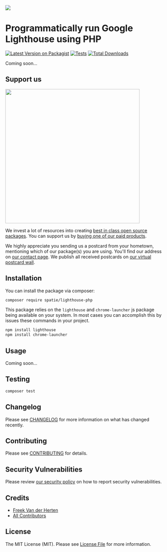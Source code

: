 
[<img src="https://github-ads.s3.eu-central-1.amazonaws.com/support-ukraine.svg?t=1" />](https://supportukrainenow.org)

# Programmatically run Google Lighthouse using PHP

[![Latest Version on Packagist](https://img.shields.io/packagist/v/spatie/lighthouse-php.svg?style=flat-square)](https://packagist.org/packages/spatie/lighthouse-php)
[![Tests](https://github.com/spatie/lighthouse-php/actions/workflows/run-tests.yml/badge.svg?branch=main)](https://github.com/spatie/lighthouse-php/actions/workflows/run-tests.yml)
[![Total Downloads](https://img.shields.io/packagist/dt/spatie/lighthouse-php.svg?style=flat-square)](https://packagist.org/packages/spatie/lighthouse-php)

Coming soon...

## Support us

[<img src="https://github-ads.s3.eu-central-1.amazonaws.com/lighthouse-php.jpg?t=1" width="419px" />](https://spatie.be/github-ad-click/lighthouse-php)

We invest a lot of resources into creating [best in class open source packages](https://spatie.be/open-source). You can support us by [buying one of our paid products](https://spatie.be/open-source/support-us).

We highly appreciate you sending us a postcard from your hometown, mentioning which of our package(s) you are using. You'll find our address on [our contact page](https://spatie.be/about-us). We publish all received postcards on [our virtual postcard wall](https://spatie.be/open-source/postcards).

## Installation

You can install the package via composer:

```bash
composer require spatie/lighthouse-php
```

This package relies on the `lighthouse` and `chrome-launcher` js package being available on your system. In most cases you can accomplish this by issues these commands in your project.

```bash
npm install lighthouse
npm install chrome-launcher
```

## Usage

Coming soon...

## Testing

```bash
composer test
```

## Changelog

Please see [CHANGELOG](CHANGELOG.md) for more information on what has changed recently.

## Contributing

Please see [CONTRIBUTING](https://github.com/spatie/.github/blob/main/CONTRIBUTING.md) for details.

## Security Vulnerabilities

Please review [our security policy](../../security/policy) on how to report security vulnerabilities.

## Credits

- [Freek Van der Herten](https://github.com/freekmurze)
- [All Contributors](../../contributors)

## License

The MIT License (MIT). Please see [License File](LICENSE.md) for more information.
